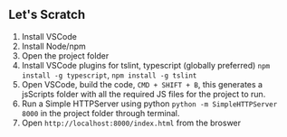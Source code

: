 ## Let's Scratch ##

1. Install VSCode
2. Install Node/npm
3. Open the project folder
4. Install VSCode plugins for tslint, typescript (globally preferred) `npm install -g typescript`, `npm install -g tslint` 
5. Open VSCode, build the code, `CMD + SHIFT + B`, this generates a jsScripts folder with all the required JS files for the project to run. 
6. Run a Simple HTTPServer using python `python -m SimpleHTTPServer 8000` in the project folder through terminal.
6. Open `http://localhost:8000/index.html` from the broswer